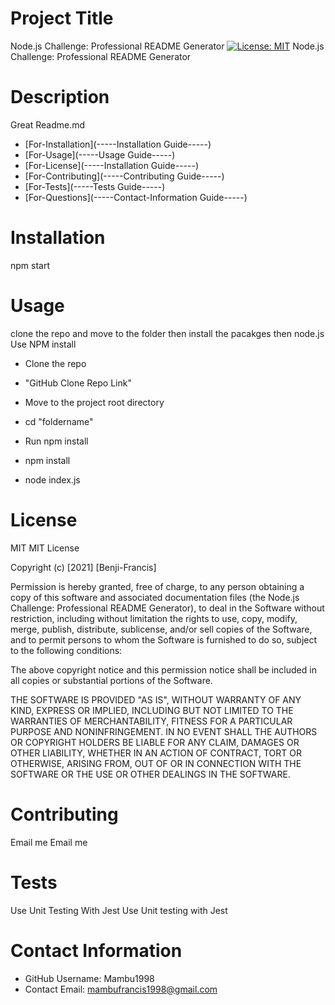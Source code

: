 
# Project Title
Node.js Challenge: Professional README Generator
[![License: MIT](https://img.shields.io/badge/License-MIT-yellow.svg)](https://opensource.org/licenses/MIT)
Node.js Challenge: Professional README Generator

# Description
 Great Readme.md

- [For-Installation](-----Installation Guide-----)
- [For-Usage](-----Usage Guide-----)
- [For-License](-----Installation Guide-----)
- [For-Contributing](-----Contributing Guide-----)
- [For-Tests](-----Tests Guide-----)
- [For-Questions](-----Contact-Information Guide-----)
    
# Installation
npm start

# Usage
clone the repo and move to the folder then install the pacakges then node.js
Use NPM install

- Clone the repo

- "GitHub Clone Repo Link"

- Move to the project root directory

- cd "foldername"

- Run npm install

- npm install

- node index.js

# License 
MIT
MIT License

Copyright (c) [2021] [Benji-Francis]

Permission is hereby granted, free of charge, to any person obtaining a copy
of this software and associated documentation files (the Node.js Challenge: Professional README Generator), to deal
in the Software without restriction, including without limitation the rights
to use, copy, modify, merge, publish, distribute, sublicense, and/or sell
copies of the Software, and to permit persons to whom the Software is
furnished to do so, subject to the following conditions:

The above copyright notice and this permission notice shall be included in all
copies or substantial portions of the Software.

THE SOFTWARE IS PROVIDED "AS IS", WITHOUT WARRANTY OF ANY KIND, EXPRESS OR
IMPLIED, INCLUDING BUT NOT LIMITED TO THE WARRANTIES OF MERCHANTABILITY,
FITNESS FOR A PARTICULAR PURPOSE AND NONINFRINGEMENT. IN NO EVENT SHALL THE
AUTHORS OR COPYRIGHT HOLDERS BE LIABLE FOR ANY CLAIM, DAMAGES OR OTHER
LIABILITY, WHETHER IN AN ACTION OF CONTRACT, TORT OR OTHERWISE, ARISING FROM,
OUT OF OR IN CONNECTION WITH THE SOFTWARE OR THE USE OR OTHER DEALINGS IN THE
SOFTWARE.

# Contributing 
Email me
Email me

# Tests
Use Unit Testing With Jest
Use Unit testing with Jest


# Contact Information 
* GitHub Username: Mambu1998
* Contact Email: mambufrancis1998@gmail.com


